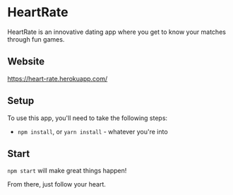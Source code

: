 # HeartRate

HeartRate is an innovative dating app where you get to know your matches through fun games.

## Website

https://heart-rate.herokuapp.com/

## Setup

To use this app, you'll need to take the following steps:

* `npm install`, or `yarn install` - whatever you're into

## Start

`npm start` will make great things happen!

From there, just follow your heart.
